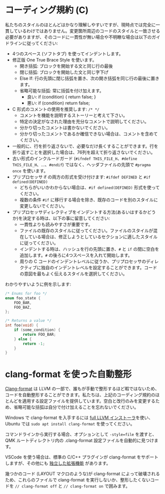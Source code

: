 # コーディング規約 (C)

<!---
  original document: 0.9.19:docs/coding_conventions_c.md
  git diff 0.9.19 HEAD -- docs/coding_conventions_c.md | cat
-->

私たちのスタイルのほとんどはかなり理解しやすいですが、現時点では完全に一貫しているわけではありません。変更箇所周辺のコードのスタイルと一致させる必要がありますが、そのコードに一貫性が無い場合や不明瞭な場合は以下のガイドラインに従ってください:

* 4つのスペース (ソフトタブ) を使ってインデントします。
* 修正版 One True Brace Style を使います。
   * 開き括弧: ブロックを開始する文と同じ行の最後
   * 閉じ括弧: ブロックを開始した文と同じ字下げ
   * Else If: 行の先頭に閉じ括弧を置き、次の開き括弧を同じ行の最後に置きます。
   * 省略可能な括弧: 常に括弧を付け加えます。
      * 良い: if (condition) { return false; }
      * 悪い: if (condition) return false;
* C 形式のコメントの使用を推奨します: `/* */`
   * コメントを機能を説明するストーリーと考えて下さい。
   * 特定の決定がなされた理由を充分なコメントで説明してください。
   * 分かり切ったコメントは書かないでください。
   * 分かり切ったコメントであるか確信できない場合は、コメントを含めてください。
* 一般的に、行を折り返さないで、必要なだけ長くすることができます。行を折り返すことを選択した場合は、76列を超えて折り返さないでください。
* 古い形式のインクルードガード (`#ifndef THIS_FILE_H`、`#define THIS_FILE_H`、...、`#endif`) ではなく、ヘッダファイルの先頭で `#pragma once` を使います。
* プリプロセッサ if の両方の形式を受け付けます: `#ifdef DEFINED` と `#if defined(DEFINED)`
   * どちらがいいかわからない場合は、`#if defined(DEFINED)` 形式を使ってください。
   * 複数の条件 `#if` に移行する場合を除き、既存のコードを別のスタイルに変更しないでください。
* プリプロセッサディレクティブをインデントする方法(あるいはするかどうか)を決定する時は、以下の事に留意してください:
   * 一貫性よりも読みやすさが重要です。
   * ファイルの既存のスタイルに従ってください。ファイルのスタイルが混在している場合は、修正しようとしているセクションに適したスタイルに従ってください。
   * インデントする時は、ハッシュを行の先頭に置き、`#` と `if` の間に空白を追加します。`#` の後ろに4つスペースを入れて開始します。
   * 周りの C コードのインデントレベルに従うか、プリプロセッサのディレクティブに独自のインデントレベルを設定することができます。コードの意図を最もよく伝えるスタイルを選択してください。

わかりやすいように例を示します:

```c
/* Enums for foo */
enum foo_state {
    FOO_BAR,
    FOO_BAZ,
};

/* Returns a value */
int foo(void) {
    if (some_condition) {
        return FOO_BAR;
    } else {
        return -1;
    }
}
```

# clang-format を使った自動整形

[Clang-format](https://clang.llvm.org/docs/ClangFormat.html) は LLVM の一部で、誰もが手動で整形するほど暇ではないため、コードを自動整形することができます。私たちは、上記のコーディング規約のほとんどを適用する設定ファイルを提供しています。空白と改行のみを変更するため、省略可能な括弧は自分で付け加えることを忘れないでください。

Windows で clang-format を入手するには [full LLVM インストーラ](http://llvm.org/builds/)を使い、Ubuntu では `sudo apt install clang-format` を使ってください。

コマンドラインから実行する場合、オプションとして `-style=file` を渡すと、QMK ルートディレクトリ内の .clang-format 設定ファイルを自動的に見つけます。

VSCode を使う場合は、標準の C/C++ プラグインが clang-format をサポートしますが、その他にも [独立した拡張機能](https://marketplace.visualstudio.com/items?itemName=LLVMExtensions.ClangFormat) があります。

幾つかのコード (LAYOUT マクロのような)が clang-format によって破壊されるため、これらのファイルで clang-format を実行しないか、整形したくないコードを `// clang-format off` と `// clang-format on` で囲みます。
